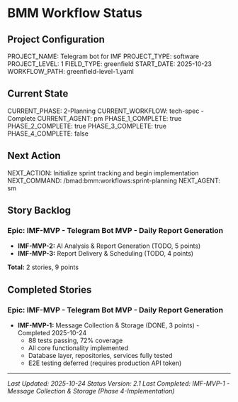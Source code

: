 # BMM Workflow Status

## Project Configuration

PROJECT_NAME: Telegram bot for IMF
PROJECT_TYPE: software
PROJECT_LEVEL: 1
FIELD_TYPE: greenfield
START_DATE: 2025-10-23
WORKFLOW_PATH: greenfield-level-1.yaml

## Current State

CURRENT_PHASE: 2-Planning
CURRENT_WORKFLOW: tech-spec - Complete
CURRENT_AGENT: pm
PHASE_1_COMPLETE: true
PHASE_2_COMPLETE: true
PHASE_3_COMPLETE: true
PHASE_4_COMPLETE: false

## Next Action

NEXT_ACTION: Initialize sprint tracking and begin implementation
NEXT_COMMAND: /bmad:bmm:workflows:sprint-planning
NEXT_AGENT: sm

## Story Backlog

### Epic: IMF-MVP - Telegram Bot MVP - Daily Report Generation
- **IMF-MVP-2:** AI Analysis & Report Generation (TODO, 5 points)
- **IMF-MVP-3:** Report Delivery & Scheduling (TODO, 4 points)

**Total:** 2 stories, 9 points

## Completed Stories

### Epic: IMF-MVP - Telegram Bot MVP - Daily Report Generation
- **IMF-MVP-1:** Message Collection & Storage (DONE, 3 points) - Completed 2025-10-24
  - 88 tests passing, 72% coverage
  - All core functionality implemented
  - Database layer, repositories, services fully tested
  - E2E testing deferred (requires production API token)

---

_Last Updated: 2025-10-24_
_Status Version: 2.1_
_Last Completed: IMF-MVP-1 - Message Collection & Storage (Phase 4-Implementation)_

